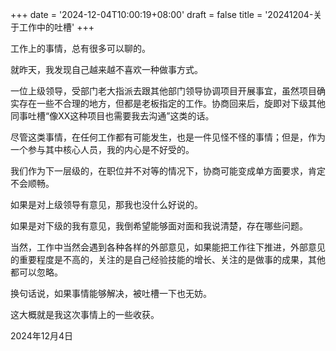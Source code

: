 +++
date = '2024-12-04T10:00:19+08:00'
draft = false
title = '20241204-关于工作中的吐槽'
+++



工作上的事情，总有很多可以聊的。

就昨天，我发现自己越来越不喜欢一种做事方式。

一位上级领导，受部门老大指派去跟其他部门领导协调项目开展事宜，虽然项目确实存在一些不合理的地方，但都是老板指定的工作。协商回来后，旋即对下级其他同事吐槽“像XX这种项目也需要我去沟通”这类的话。

尽管这类事情，在任何工作都有可能发生，也是一件见怪不怪的事情；但是，作为一个参与其中核心人员，我的内心是不好受的。

我们作为下一层级的，在职位并不对等的情况下，协商可能变成单方面要求，肯定不会顺畅。

如果是对上级领导有意见，那我也没什么好说的。

如果是对下级的我有意见，我倒希望能够面对面和我说清楚，存在哪些问题。

当然，工作中当然会遇到各种各样的外部意见，如果能把工作往下推进，外部意见的重要程度是不高的，关注的是自己经验技能的增长、关注的是做事的成果，其他都可以忽略。

换句话说，如果事情能够解决，被吐槽一下也无妨。

这大概就是我这次事情上的一些收获。



2024年12月4日